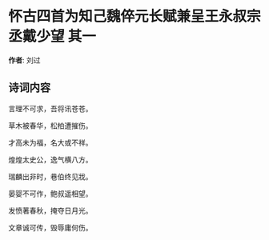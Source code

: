 # 怀古四首为知己魏倅元长赋兼呈王永叔宗丞戴少望  其一

**作者**: 刘过

## 诗词内容

言理不可求，吾将讯苍苍。

草木被春华，松柏遭摧伤。

才高未为福，名大或不祥。

煌煌太史公，逸气横八方。

瑞麟出非时，巷伯终见戕。

晏婴不可作，鲍叔遥相望。

发愤著春秋，掩夺日月光。

文章诚可传，毁辱庸何伤。


